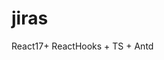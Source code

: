 <!--
 * @Description:
 * @Author: cy2020
 * @Date: 2021-08-09 11:24:05
 * @LastEditTime: 2021-08-09 13:10:59
-->

# jiras

React17+ ReactHooks + TS + Antd
